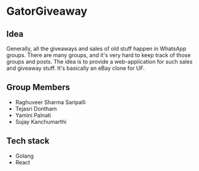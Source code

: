 # GatorGiveaway

## Idea

Generally, all the giveaways and sales of old stuff happen in WhatsApp groups. There are many groups, and it's very hard to keep track of those groups and posts. The idea is to provide a web-application for such sales and giveaway stuff. It's basically an eBay clone for UF.

## Group Members
- Raghuveer Sharma Saripalli
- Tejasri Dontham
- Yamini Palnati
- Sujay Kanchumarthi

## Tech stack
- Golang
- React

